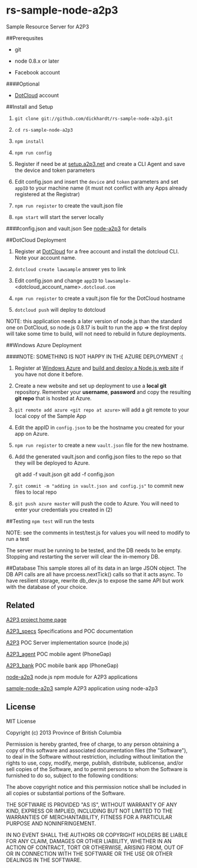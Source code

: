 rs-sample-node-a2p3
===================

Sample Resource Server for A2P3

##Prerequsites
- git

- node 0.8.x or later

- Facebook account

####Optional
- [DotCloud](http://dotcloud.com) account

##Install and Setup
1) `git clone git://github.com/dickhardt/rs-sample-node-a2p3.git`

2) `cd rs-sample-node-a2p3`

3) `npm install`

4) `npm run config`

5) Register if need be at [setup.a2p3.net](http://setup.a2p3.net) and create a CLI Agent and save the device and token parameters

6) Edit config.json and insert the `device` and `token` parameters and set `appID` to your machine name (it must not conflict with any Apps already registered at the Registrar)

7) `npm run register` to create the vault.json file

8) `npm start` will start the server locally

####config.json and vault.json
See [node-a2p3](https://github.com/dickhardt/node-a2p3) for details



##DotCloud Deployment

1) Register at [DotCloud](http://dotcloud.com) for a free account and install the dotcloud CLI. Note your account name.

2) `dotcloud create lawsample` answer yes to link

3) Edit config.json and change `appID` to `lawsample-`<dotcloud_account_name>`.dotcloud.com`

4) `npm run register` to create a vault.json file for the DotCloud hostname

5) `dotcloud push` will deploy to dotcloud

NOTE: this application needs a later version of node.js than the standard one on DotCloud, so node.js 0.8.17 is built to run the app => the first deploy will take some time to build, will not need to rebuild in future deployments.

##Windows Azure Deployment

####NOTE: SOMETHING IS NOT HAPPY IN THE AZURE DEPLOYMENT :(

1) Register at [Windows Azure](http://www.windowsazure.com) and [build and deploy a Node.js web site](http://www.windowsazure.com/en-us/develop/nodejs/tutorials/create-a-website-(mac)) if you have not done it before.

2) Create a new website and set up deployment to use a **local git** repository. Remember your **username**, **password** and copy the resulting **git repo** that is hosted at Azure.

3) `git remote add azure <git repo at azure>` will add a git remote to your local copy of the Sample App

4) Edit the appID in `config.json` to be the hostname you created for your app on Azure.

5) `npm run register` to create a new `vault.json` file for the new hostname.

6) Add the generated vault.json and config.json files to the repo so that they will be deployed to Azure.

	git add -f vault.json 
	git add -f config.json

7) `git commit -m "adding in vault.json and config.js"` to commit new files to local repo

8) `git push azure master` will push the code to Azure. You will need to enter your credentials you created in (2)

##Testing
`npm test` will run the tests

NOTE: see the comments in test/test.js for values you will need to modify to run a test

The server must be running to be tested, and the DB needs to be empty.
Stopping and restarting the server will clear the in-memory DB.

##Database
This sample stores all of its data in an large JSON object. The DB API calls are all have prcoess.nextTick() calls so that it acts async. To have resilient storage, rewrite db_dev.js to expose the same API but work with the database of your choice.

## Related

[A2P3 project home page](http://www.a2p3.net)

[A2P3_specs](https://github.com/dickhardt/A2P3_specs) Specifications and POC documentation

[A2P3](https://github.com/dickhardt/A2P3) POC Server implementation source (node.js)

[A2P3_agent](https://github.com/dickhardt/A2P3_agent) POC mobile agent (PhoneGap)

[A2P3_bank](https://github.com/dickhardt/A2P3_bank) POC mobile bank app (PhoneGap)

[node-a2p3](https://github.com/dickhardt/node-a2p3) node.js npm module for A2P3 applications

[sample-node-a2p3](https://github.com/dickhardt/sample-node-a2p3) sample A2P3 application using node-a2p3

## License
MIT License

Copyright (c) 2013 Province of British Columbia

Permission is hereby granted, free of charge, to any person obtaining a copy of this software and associated documentation files (the "Software"), to deal in the Software without restriction, including without limitation the rights to use, copy, modify, merge, publish, distribute, sublicense, and/or sell copies of the Software, and to permit persons to whom the Software is furnished to do so, subject to the following conditions:

The above copyright notice and this permission notice shall be included in all copies or substantial portions of the Software.

THE SOFTWARE IS PROVIDED "AS IS", WITHOUT WARRANTY OF ANY KIND, EXPRESS OR IMPLIED, INCLUDING BUT NOT LIMITED TO THE WARRANTIES OF MERCHANTABILITY, FITNESS FOR A PARTICULAR PURPOSE AND NONINFRINGEMENT.

IN NO EVENT SHALL THE AUTHORS OR COPYRIGHT HOLDERS BE LIABLE FOR ANY CLAIM, DAMAGES OR OTHER LIABILITY, WHETHER IN AN ACTION OF CONTRACT, TORT OR OTHERWISE, ARISING FROM, OUT OF OR IN CONNECTION WITH THE SOFTWARE OR THE USE OR OTHER DEALINGS IN THE SOFTWARE.

